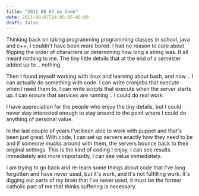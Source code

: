 ```yaml
---
title: "2011 08 07 on Code"
date: 2011-08-07T14:05:05-05:00
draft: false
---
```


Thinking back on taking programming programming classes in school, java and c++, I couldn't have been more bored. I had no reason to care about flipping the order of characters or determining how long a string was. It all meant nothing to me. The tiny little details that at the end of a semester added up to .. nothing. 

Then I found myself working with linux and learning about bash, and now .. I can actually do something with code. I can write cronjobs that execute when I need them to, I can write scripts that execute when the server starts up. I can ensure that services are running .. I could do real work. 

I have appreciation for the people who enjoy the tiny details, but I could never stay interested enough to stay around to the point where I could do anything of personal value. 

In the last couple of years I've been able to work with puppet and that's been just great. With code, I can set up servers exactly how they need to be and if someone mucks around with them, the servers bounce back to their original settings. This is the kind of coding I enjoy, I can see results immediately and more importantly, I can see value immediately. 

I am trying to go back and re-learn some things about code that I've long forgotten and have never used, but it's work, and it's not fulfilling work. It's digging out parts of my brain that I've never used, it must be the former catholic part of me that thinks suffering is necessary. 
